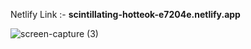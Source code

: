 Netlify Link :- <b>scintillating-hotteok-e7204e.netlify.app</b>

![screen-capture (3)](https://user-images.githubusercontent.com/88509277/219092111-4d53b67d-c4c7-4f08-b398-e7c231735290.gif)
